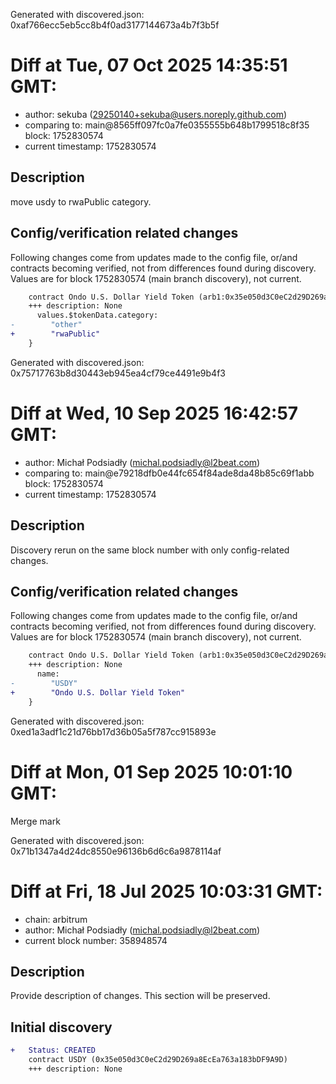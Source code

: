 Generated with discovered.json: 0xaf766ecc5eb5cc8b4f0ad3177144673a4b7f3b5f

# Diff at Tue, 07 Oct 2025 14:35:51 GMT:

- author: sekuba (<29250140+sekuba@users.noreply.github.com>)
- comparing to: main@8565ff097fc0a7fe0355555b648b1799518c8f35 block: 1752830574
- current timestamp: 1752830574

## Description

move usdy to rwaPublic category.

## Config/verification related changes

Following changes come from updates made to the config file,
or/and contracts becoming verified, not from differences found during
discovery. Values are for block 1752830574 (main branch discovery), not current.

```diff
    contract Ondo U.S. Dollar Yield Token (arb1:0x35e050d3C0eC2d29D269a8EcEa763a183bDF9A9D) {
    +++ description: None
      values.$tokenData.category:
-        "other"
+        "rwaPublic"
    }
```

Generated with discovered.json: 0x75717763b8d30443eb945ea4cf79ce4491e9b4f3

# Diff at Wed, 10 Sep 2025 16:42:57 GMT:

- author: Michał Podsiadły (<michal.podsiadly@l2beat.com>)
- comparing to: main@e79218dfb0e44fc654f84ade8da48b85c69f1abb block: 1752830574
- current timestamp: 1752830574

## Description

Discovery rerun on the same block number with only config-related changes.

## Config/verification related changes

Following changes come from updates made to the config file,
or/and contracts becoming verified, not from differences found during
discovery. Values are for block 1752830574 (main branch discovery), not current.

```diff
    contract Ondo U.S. Dollar Yield Token (arb1:0x35e050d3C0eC2d29D269a8EcEa763a183bDF9A9D) {
    +++ description: None
      name:
-        "USDY"
+        "Ondo U.S. Dollar Yield Token"
    }
```

Generated with discovered.json: 0xed1a3adf1c21d76bb17d36b05a5f787cc915893e

# Diff at Mon, 01 Sep 2025 10:01:10 GMT:

Merge mark

Generated with discovered.json: 0x71b1347a4d24dc8550e96136b6d6c6a9878114af

# Diff at Fri, 18 Jul 2025 10:03:31 GMT:

- chain: arbitrum
- author: Michał Podsiadły (<michal.podsiadly@l2beat.com>)
- current block number: 358948574

## Description

Provide description of changes. This section will be preserved.

## Initial discovery

```diff
+   Status: CREATED
    contract USDY (0x35e050d3C0eC2d29D269a8EcEa763a183bDF9A9D)
    +++ description: None
```

